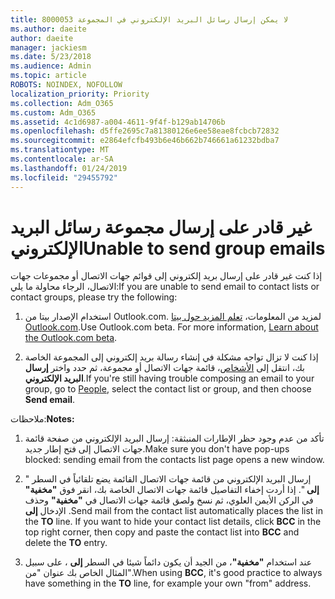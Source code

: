 ```yaml
---
title: 8000053 لا يمكن إرسال رسائل البريد الإلكتروني في المجموعة
ms.author: daeite
author: daeite
manager: jackiesm
ms.date: 5/23/2018
ms.audience: Admin
ms.topic: article
ROBOTS: NOINDEX, NOFOLLOW
localization_priority: Priority
ms.collection: Adm_O365
ms.custom: Adm_O365
ms.assetid: 4c1d6987-a004-4611-9f4f-b129ab14706b
ms.openlocfilehash: d5ffe2695c7a81380126e6ee58eae8fcbcb72832
ms.sourcegitcommit: e2864efcfb493b6e46b662b746661a61232bdba7
ms.translationtype: MT
ms.contentlocale: ar-SA
ms.lasthandoff: 01/24/2019
ms.locfileid: "29455792"
---
```

# <a name="unable-to-send-group-emails"></a><span data-ttu-id="4f0be-102">غير قادر على إرسال مجموعة رسائل البريد الإلكتروني</span><span class="sxs-lookup"><span data-stu-id="4f0be-102">Unable to send group emails</span></span>

<span data-ttu-id="4f0be-103">إذا كنت غير قادر على إرسال بريد إلكتروني إلى قوائم جهات الاتصال أو مجموعات جهات الاتصال، الرجاء محاولة ما يلي:</span><span class="sxs-lookup"><span data-stu-id="4f0be-103">If you are unable to send email to contact lists or contact groups, please try the following:</span></span>
  
1. <span data-ttu-id="4f0be-p101">استخدام الإصدار بيتا من Outlook.com. لمزيد من المعلومات، [تعلم المزيد حول بيتا Outlook.com](https://support.office.com/article/e2261c7f-d413-4084-8f22-21282f42d8cf).</span><span class="sxs-lookup"><span data-stu-id="4f0be-p101">Use Outlook.com beta. For more information, [Learn about the Outlook.com beta](https://support.office.com/article/e2261c7f-d413-4084-8f22-21282f42d8cf).</span></span>
    
2. <span data-ttu-id="4f0be-106">إذا كنت لا تزال تواجه مشكلة في إنشاء رسالة بريد إلكتروني إلى المجموعة الخاصة بك، انتقل إلى [الأشخاص](https://outlook.live.com/people/)، قائمة جهات الاتصال أو مجموعة، ثم حدد واختر **إرسال البريد الإلكتروني**.</span><span class="sxs-lookup"><span data-stu-id="4f0be-106">If you're still having trouble composing an email to your group, go to [People](https://outlook.live.com/people/), select the contact list or group, and then choose **Send email**.</span></span>
    
 <span data-ttu-id="4f0be-107">ملاحظات:</span><span class="sxs-lookup"><span data-stu-id="4f0be-107">**Notes:**</span></span>
  
1. <span data-ttu-id="4f0be-108">تأكد من عدم وجود حظر الإطارات المنبثقة: إرسال البريد الإلكتروني من صفحة قائمة جهات الاتصال إلى فتح إطار جديد.</span><span class="sxs-lookup"><span data-stu-id="4f0be-108">Make sure you don't have pop-ups blocked: sending email from the contacts list page opens a new window.</span></span>
    
2. <span data-ttu-id="4f0be-p102">إرسال البريد الإلكتروني من قائمة جهات الاتصال القائمة يضع تلقائياً في السطر " **إلى** ". إذا أردت إخفاء التفاصيل قائمة جهات الاتصال الخاصة بك، انقر فوق **"مخفية"** في الركن الأيمن العلوي، ثم نسخ ولصق قائمة جهات الاتصال في **"مخفية"** وحذف الإدخال **إلى** .</span><span class="sxs-lookup"><span data-stu-id="4f0be-p102">Send mail from the contact list automatically places the list in the **TO** line. If you want to hide your contact list details, click **BCC** in the top right corner, then copy and paste the contact list into **BCC** and delete the **TO** entry.</span></span> 
    
3. <span data-ttu-id="4f0be-111">عند استخدام **"مخفية"**، من الجيد أن يكون دائماً شيئا في السطر **إلى** ، على سبيل المثال الخاص بك عنوان "من".</span><span class="sxs-lookup"><span data-stu-id="4f0be-111">When using **BCC**, it's good practice to always have something in the **TO** line, for example your own "from" address.</span></span> 
    

